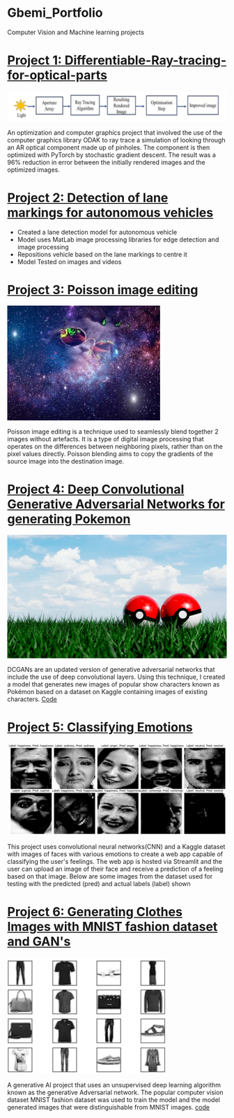 # Gbemi_Portfolio
Computer Vision and Machine learning projects

# [Project 1: Differentiable-Ray-tracing-for-optical-parts](https://github.com/Gbemi123/Differentiable-Ray-tracing-for-optical-parts)

<img align="centre" src="Pimages/flowchart.jpg">

An optimization and computer graphics project that involved the use of the computer graphics library ODAK
to ray trace a simulation of looking through an AR optical component made up of pinholes. The component is 
then optimized with PyTorch by stochastic gradient descent. The result was a 96% reduction in error between 
the initially rendered images and the optimized images.


# [Project 2: Detection of lane markings for autonomous vehicles](https://github.com/Gbemi123/Lane-marking-detection)
- Created a lane detection model for autonomous vehicle
- Model uses MatLab image processing libraries for edge detection and image processing
- Repositions vehicle based on the lane markings to centre it
- Model Tested on images and videos

# [Project 3: Poisson image editing](https://github.com/Gbemi123/Poisson-Editing)

  <img align ="centre" src="Pimages/output2.jpg">

Poisson image editing is a technique used to seamlessly blend together 2 images without artefacts. It is a type of digital image processing that operates on the differences between neighboring pixels, rather than on the pixel values directly. Poisson blending aims to copy the gradients of the source image into the destination image. 


# [Project 4: Deep Convolutional Generative Adversarial Networks for generating Pokemon](https://gakinolaalli.medium.com/generating-pokemon-with-dcgans-deep-convolutional-generative-adversarial-networks-79407630c10a)

<img align= "centre" src ="Pimages/pokemon image.jpg">

DCGANs are an updated version of generative adversarial networks that include the use of 
deep convolutional layers. Using this technique, I created a model that generates new images
of popular show characters known as Pokémon based on a dataset on Kaggle containing
images of existing characters. [Code](https://github.com/Gbemi123/DCGAN-for-generating-pokemon)



# [Project 5: Classifying Emotions](https://github.com/Gbemi123/Classifying-Emotions)

<img align= "centre" src ="Pimages/emotions imae.png">

This project uses convolutional neural networks(CNN) and a Kaggle dataset with images of faces with various emotions to create a web app capable of classifying the user's feelings.
The web app is hosted via Streamlit and the user can upload an image of their face and receive a prediction of a feeling based on that image. Below are some images from the dataset used for testing with the predicted (pred) and actual labels (label) shown


# [Project 6: Generating Clothes Images with MNIST fashion dataset and GAN's](https://gakinolaalli.medium.com/generative-adversarial-networks-gans-with-mnist-fashion-dataset-42b076112a06)

  <img width="363" align="centre" src="Pimages/Screenshot 2023-04-01 013642.png">

A generative AI project that uses an unsupervised deep learning algorithm known as the generative Adversarial network. The popular computer vision dataset MNIST fashion dataset was used to train the model and the model generated images that were distinguishable from MNIST images. [code](https://github.com/Gbemi123/GANs-with-MNIST-Fashion-dataset)




